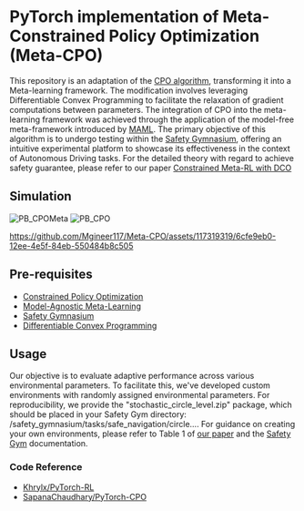 # PyTorch implementation of Meta-Constrained Policy Optimization (Meta-CPO)
This repository is an adaptation of the [CPO algorithm](https://proceedings.mlr.press/v70/achiam17a/achiam17a.pdf), transforming it into a Meta-learning framework. The modification involves leveraging Differentiable Convex Programming to facilitate the relaxation of gradient computations between parameters. The integration of CPO into the meta-learning framework was achieved through the application of the model-free meta-framework introduced by [MAML](https://proceedings.mlr.press/v70/finn17a/finn17a.pdf). The primary objective of this algorithm is to undergo testing within the [Safety Gymnasium](https://github.com/PKU-Alignment/safety-gymnasium), offering an intuitive experimental platform to showcase its effectiveness in the context of Autonomous Driving tasks. For the detailed theory with regard to achieve safety guarantee, please refer to our paper [Constrained Meta-RL with DCO](https://arxiv.org/pdf/2312.10230.pdf) 

## Simulation
![PB_CPOMeta](https://github.com/Mgineer117/Meta-CPO/assets/117319319/8bf5b6c7-1ba7-43d3-a880-ca61c13b7de1) ![PB_CPO](https://github.com/Mgineer117/Meta-CPO/assets/117319319/7d93614f-7f94-4f4e-a199-5cf4f1c1da88)

https://github.com/Mgineer117/Meta-CPO/assets/117319319/6cfe9eb0-12ee-4e5f-84eb-550484b8c505




## Pre-requisites
- [Constrained Policy Optimization](https://proceedings.mlr.press/v70/achiam17a/achiam17a.pdf)
- [Model-Agnostic Meta-Learning](https://proceedings.mlr.press/v70/finn17a/finn17a.pdf)
- [Safety Gymnasium](https://github.com/PKU-Alignment/safety-gymnasium)
- [Differentiable Convex Programming](https://locuslab.github.io/2019-10-28-cvxpylayers/)


## Usage
Our objective is to evaluate adaptive performance across various environmental parameters. To facilitate this, we've developed custom environments with randomly assigned environmental parameters. For reproducibility, we provide the "stochastic_circle_level.zip" package, which should be placed in your Safety Gym directory: /safety_gymnasium/tasks/safe_navigation/circle.... For guidance on creating your own environments, please refer to Table 1 of [our paper](https://ojs.aaai.org/index.php/AAAI/article/view/30088/31916) and the [Safety Gym](https://safety-gymnasium.readthedocs.io/en/latest/components_of_environments/tasks/task_example.html) documentation.

### Code Reference
* [Khrylx/PyTorch-RL](https://github.com/Khrylx/PyTorch-RL)
* [SapanaChaudhary/PyTorch-CPO](https://github.com/SapanaChaudhary/PyTorch-CPO)


